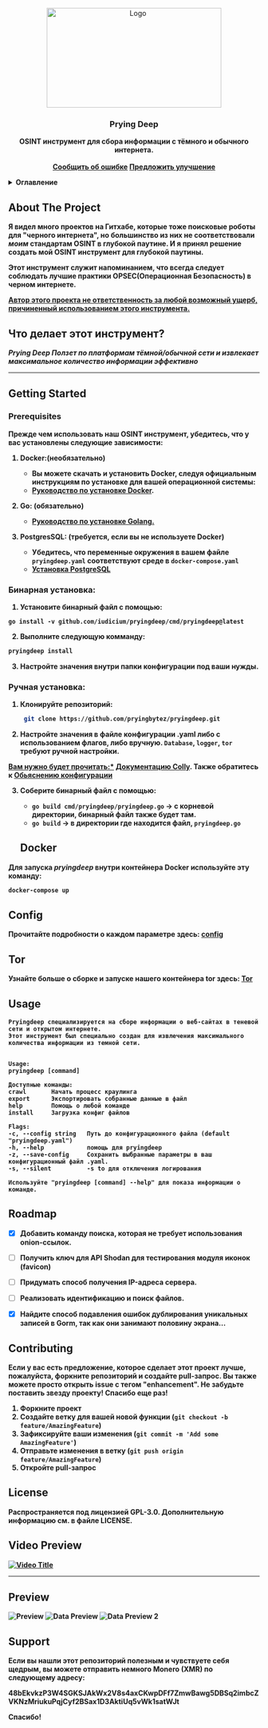 <!-- PROJECT LOGO -->
<br />
<div align="center">
  <a href="https://github.com/iudicium/pryingdeep/web/static/logo.png">
    <img src="../web/static/logo.png" alt="Logo" width="350" height="200">
  </a>

  <h3 align="center">Prying Deep</h3>

  <p align="center">
    <b>OSINT инструмент для сбора информации с тёмного и обычного интернета.
    <br />
    <br />
    <a href="https://github.com/iudicium/pryingdeep/issues">Сообщить об ошибке</a>
    <a href="https://github.com/iudicium/pryingdeep/issues">Предложить улучшение</a>
  </p>
</div>



<!-- TABLE OF CONTENTS -->
<details>
  <summary>Оглавление</summary>
  <ol>
    <li>
      <a href="#about-the-project">О проекте</a>
    </li>
    <li>
      <a href="#getting-started">Начало</a>
      <ul>
        <li><a href="#prerequisites">Предварительные требования</a></li>
        <li><a href="#manual-installation">Ручная установка</a></li>
        <li><a href="#binary-installation">Бинарная установка</a></li>
      </ul>
    </li>
    <li>
      <a href="#docker">Докер</a>
      <ul>
        <li><a href="#tor">Тор</a></li>
      </ul>
    </li>
    <li><a href="#usage">Использование</a></li>
    <li><a href="#roadmap">План развития</a></li>
    <li><a href="#contributing">Участие</a></li>
    <li><a href="#license">Лицензия</a></li>
    <li><a href="#preview">Предварительный просмотр</a></li>
  </ol>
</details>



<!-- ABOUT THE PROJECT -->
## About The Project

Я видел много проектов на Гитхабе, которые тоже поисковые роботы для "черного интернета",
но большинство из них не соответствовали *моим* стандартам OSINT в глубокой паутине.
И я принял решение создать мой OSINT инструмент для глубокой паутины.


Этот инструмент служит напоминанием, что всегда следует соблюдать лучшие практики OPSEC(Операционная Безопасность) в черном интернете.


<u>Автор этого проекта не ответственность за любой возможный ущерб, причиненный использованием этого инструмента.</u>

## Что делает этот инструмент?


*Prying Deep Ползет по платформам тёмной/обычной сети и извлекает максимальное количество информации эффективно*


---

<!-- GETTING STARTED -->
## Getting Started


### Prerequisites


Прежде чем использовать наш OSINT инструмент, убедитесь, что у вас установлены следующие зависимости:

1. **Docker:(необязательно)**
    - Вы можете скачать и установить Docker, следуя официальным инструкциям по установке для вашей операционной системы:
    - [Руководство по установке Docker](https://docs.docker.com/get-docker/).

2. **Go: (обязательно)**
    - [Руководство по установке Golang.](https://go.dev/doc/install)

3. **PostgresSQL: (требуется, если вы не используете Docker)**
    - Убедитесь, что переменные окружения в вашем файле `pryingdeep.yaml` соответствуют среде в `docker-compose.yaml`
    - [Установка PostgreSQL](https://www.postgresql.org/download/)


### Бинарная установка:

1. Установите бинарный файл с помощью:

```Sh
go install -v github.com/iudicium/pryingdeep/cmd/pryingdeep@latest
```

2. Выполните следующую комманду:
```sh
pryingdeep install
```
3. Настройте значения внутри папки конфигурации под ваши нужды.

### Ручная установка:

1. Клонируйте репозиторий:
   ```sh
    git clone https://github.com/pryingbytez/pryingdeep.git
   ```

2. Настройте значения в файле конфигурации .yaml либо с использованием флагов, либо вручную.
  `Database`, `logger`, `tor` требуют ручной настройки. <br>


<u>Вам нужно будет прочитать:*</u> [Документацию Colly](https://github.com/gocolly/colly/blob/v1.2.0/colly.go).  Также обратитесь к [Обьяснению конфигурации](./CONFIG.MD#table-of-contents)


3. Соберите бинарный файл с помощью:
   - `go build cmd/pryingdeep/pryingdeep.go` -> c корневой директории, бинарный файл также будет там.
    - `go build` -> в директории где находится файл, `pryingdeep.go`

    ## Docker

Для запуска *pryingdeep* внутри контейнера Docker используйте эту команду:

```sh
docker-compose up
```


## Config
Прочитайте подробности о каждом параметре здесь:
[config](./CONFIG.MD#table-of-contents)


## Tor

Узнайте больше о сборке и запуске нашего контейнера tor здесь:
[Tor](../build/package/tor/README.MD#build)


<!-- USAGE EXAMPLES -->
## Usage

```
Pryingdeep cпециализируется на сборе информации о веб-сайтах в теневой сети и открытом интернете.
Этот инструмент был специально создан для извлечения максимального количества информации из темной сети.


Usage:
pryingdeep [command]

Доступные команды:
crawl       Начать процесс краулинга
export      Экспортировать собранные данные в файл
help        Помощь о любой команде
install     Загрузка конфиг файлов

Flags:
-c, --config string   Путь до конфигурационного файла (default "pryingdeep.yaml")
-h, --help            помощь для pryingdeep
-z, --save-config     Сохранить выбранные параметры в ваш конфигурационный файл .yaml.
-s, --silent          -s to для отключения логирования

Используйте "pryingdeep [command] --help" для показа информации о команде.

```


<!-- ROADMAP -->
## Roadmap

- [x] Добавить команду поиска, которая не требует использования onion-ссылок.
- [ ] Получить ключ для API Shodan для тестирования модуля иконок (favicon)
- [ ] Придумать способ получения IP-адреса сервера.
- [ ] Реализовать   идентификацию и поиск файлов.
- [x] Найдите способ подавления ошибок дублирования уникальных записей в Gorm, так как они занимают половину экрана...


<!-- CONTRIBUTING -->
## Contributing




Если у вас есть предложение, которое сделает этот проект лучше, пожалуйста, форкните репозиторий и создайте pull-запрос. Вы также можете просто открыть issue с тегом "enhancement".
Не забудьте поставить звезду проекту! Спасибо еще раз!

1. Форкните проект
2. Создайте ветку для вашей новой функции (`git checkout -b feature/AmazingFeature`)
3. Зафиксируйте ваши изменения (`git commit -m 'Add some AmazingFeature'`)
4. Отправьте изменения в ветку (`git push origin feature/AmazingFeature`)
5. Откройте pull-запрос



<!-- LICENSE -->
## License


Распространяется под лицензией GPL-3.0. Дополнительную информацию см. в файле LICENSE.



## Video Preview

[![Video Title](https://img.youtube.com/vi/TvRT_lvixI0/maxresdefault.jpg)](https://www.youtube.com/watch?v=TvRT_lvixI0)

---

## Preview

![Preview](../web/static/preview.png)
![Data Preview](../web/static/data_preview.png)
![Data Preview 2](../web/static/data_preview2.png)

## Support

Если вы нашли этот репозиторий полезным и чувствуете себя щедрым, вы можете отправить немного Monero (XMR) по следующему адресу:


48bEkvkzP3W4SGKSJAkWx2V8s4axCKwpDFf7ZmwBawg5DBSq2imbcZVKNzMriukuPqjCyf2BSax1D3AktiUq5vWk1satWJt

Спасибо!